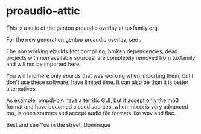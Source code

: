 # proaudio-attic

This is a relic of the gentoo proaudio overlay at tuxfamily.org.

For the new generation gentoo proaudio overlay, see <wip>.

The non working ebuilds (not compiling, broken dependencies,
dead projects with non available sources) are completely removed
from tuxfamily and will not be imported here.

You will find here only ebuilds that was working when importing them,
but I don't use these software, have limited time. It can also be than
it is better alternatives.

As example, bmpdj-bin have a terrific GUI, but it accept only the mp3
format and have becomed closed sources, when mixxx is very advanced
too, is open sources and accept audio file formats like wav and flac.

Best and see You in the street,
Dominique
